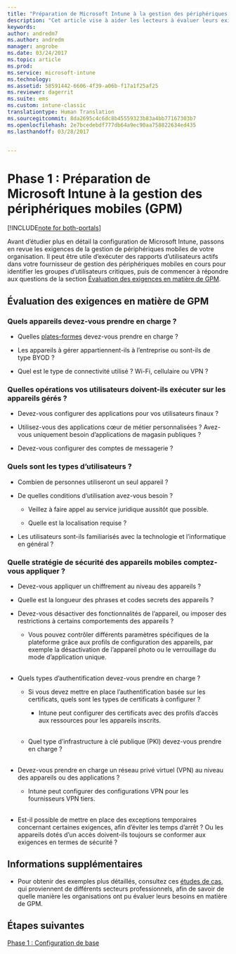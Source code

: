 ```yaml
---
title: "Préparation de Microsoft Intune à la gestion des périphériques mobiles (GPM) | Microsoft Docs"
description: "Cet article vise à aider les lecteurs à évaluer leurs exigences commerciales et techniques avant de migrer vers Intune."
keywords: 
author: andredm7
ms.author: andredm
manager: angrobe
ms.date: 03/24/2017
ms.topic: article
ms.prod: 
ms.service: microsoft-intune
ms.technology: 
ms.assetid: 58591442-6606-4f39-a06b-f17a1f25af25
ms.reviewer: dagerrit
ms.suite: ems
ms.custom: intune-classic
translationtype: Human Translation
ms.sourcegitcommit: 8da2695c4c6dc8b45559323b83a4bb77167303b7
ms.openlocfilehash: 2e7bcedebdf777db64a9ec90aa758822634ed435
ms.lasthandoff: 03/28/2017


---
```


# <a name="phase-1-prepare-intune-for-mobile-device-management-mdm"></a>Phase 1 : Préparation de Microsoft Intune à la gestion des périphériques mobiles (GPM)

[!INCLUDE[note for both-portals](../includes/note-for-both-portals.md)]

Avant d’étudier plus en détail la configuration de Microsoft Intune, passons en revue les exigences de la gestion de périphériques mobiles de votre organisation. Il peut être utile d’exécuter des rapports d’utilisateurs actifs dans votre fournisseur de gestion des périphériques mobiles en cours pour identifier les groupes d’utilisateurs critiques, puis de commencer à répondre aux questions de la section [Évaluation des exigences en matière de GPM](https://docs.microsoft.com/intune/plan-design/migration-phase1-prepare-intune-for-mobile-device-management#assess-mdm-requirements).

## <a name="assess-mdm-requirements"></a>Évaluation des exigences en matière de GPM

### <a name="what-kinds-of-devices-do-you-need-to-manage"></a>Quels appareils devez-vous prendre en charge ?

-   Quelles [plates-formes](https://docs.microsoft.com/intune/get-started/supported-mobile-devices-and-computers) devez-vous prendre en charge ?

-   Les appareils à gérer appartiennent-ils à l’entreprise ou sont-ils de type BYOD ?

-   Quel est le type de connectivité utilisé ? Wi-Fi, cellulaire ou VPN ?

### <a name="what-do-your-users-need-to-do-on-managed-devices"></a>Quelles opérations vos utilisateurs doivent-ils exécuter sur les appareils gérés ?

-   Devez-vous configurer des applications pour vos utilisateurs finaux ?

-   Utilisez-vous des applications cœur de métier personnalisées ? Avez-vous uniquement besoin d’applications de magasin publiques ?

-   Devez-vous configurer des comptes de messagerie ?

### <a name="what-kinds-of-users"></a>Quels sont les types d’utilisateurs ?

-   Combien de personnes utiliseront un seul appareil ?

-   De quelles conditions d’utilisation avez-vous besoin ?

    -   Veillez à faire appel au service juridique aussitôt que possible.

    -   Quelle est la localisation requise ?

-   Les utilisateurs sont-ils familiarisés avec la technologie et l’informatique en général ?

### <a name="what-is-your-device-security-policy"></a>Quelle stratégie de sécurité des appareils mobiles comptez-vous appliquer ? 

-   Devez-vous appliquer un chiffrement au niveau des appareils ?

-   Quelle est la longueur des phrases et codes secrets des appareils ?

-   Devez-vous désactiver des fonctionnalités de l’appareil, ou imposer des restrictions à certains comportements des appareils ?

    -   Vous pouvez contrôler différents paramètres spécifiques de la plateforme grâce aux profils de configuration des appareils, par exemple la désactivation de l’appareil photo ou le verrouillage du mode d’application unique.
<br></br>
-   Quels types d’authentification devez-vous prendre en charge ?

    -   Si vous devez mettre en place l’authentification basée sur les certificats, quels sont les types de certificats à configurer ?

        -   Intune peut configurer des certificats avec des profils d’accès aux ressources pour les appareils inscrits.
<br></br>
    -   Quel type d’infrastructure à clé publique (PKI) devez-vous prendre en charge ?
<br></br>
-   Devez-vous prendre en charge un réseau privé virtuel (VPN) au niveau des appareils ou des applications ?

    -   Intune peut configurer des configurations VPN pour les fournisseurs VPN tiers.
<br></br>
-   Est-il possible de mettre en place des exceptions temporaires concernant certaines exigences, afin d’éviter les temps d’arrêt ? Ou les appareils dotés d’un accès doivent-ils toujours se conformer aux exigences en termes de sécurité ?

## <a name="additional-information"></a>Informations supplémentaires

-   Pour obtenir des exemples plus détaillés, consultez ces [études de cas](https://customers.microsoft.com/en-US/story/mwh-global-now-part-of-stantec-secures-mobile-devices-with-intune), qui proviennent de différents secteurs professionnels, afin de savoir de quelle manière les organisations ont pu évaluer leurs besoins en matière de GPM.

## <a name="next-steps"></a>Étapes suivantes

[Phase 1 : Configuration de base](https://docs.microsoft.com/intune/plan-design/migration-phase1-basic-setup)

